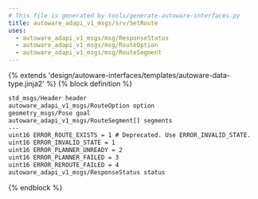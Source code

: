 ```yaml
---
# This file is generated by tools/generate-autoware-interfaces.py
title: autoware_adapi_v1_msgs/srv/SetRoute
uses:
  - autoware_adapi_v1_msgs/msg/ResponseStatus
  - autoware_adapi_v1_msgs/msg/RouteOption
  - autoware_adapi_v1_msgs/msg/RouteSegment
---
```


{% extends 'design/autoware-interfaces/templates/autoware-data-type.jinja2' %}
{% block definition %}

```txt
std_msgs/Header header
autoware_adapi_v1_msgs/RouteOption option
geometry_msgs/Pose goal
autoware_adapi_v1_msgs/RouteSegment[] segments
---
uint16 ERROR_ROUTE_EXISTS = 1 # Deprecated. Use ERROR_INVALID_STATE.
uint16 ERROR_INVALID_STATE = 1
uint16 ERROR_PLANNER_UNREADY = 2
uint16 ERROR_PLANNER_FAILED = 3
uint16 ERROR_REROUTE_FAILED = 4
autoware_adapi_v1_msgs/ResponseStatus status
```

{% endblock %}
